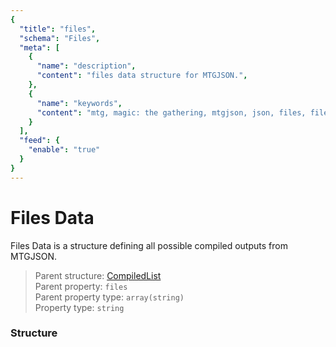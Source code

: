 ```yaml
---
{
  "title": "files",
  "schema": "Files",
  "meta": [
    {
      "name": "description",
      "content": "files data structure for MTGJSON.",
    },
    {
      "name": "keywords",
      "content": "mtg, magic: the gathering, mtgjson, json, files, files data",
    }
  ],
  "feed": {
    "enable": "true"
  }
}
---
```


# Files Data

Files Data is a structure defining all possible compiled outputs from MTGJSON.

> Parent structure: [CompiledList](../../structures/card)  
> Parent property: `files`  
> Parent property type: `array(string)`  
> Property type: `string`  

### Structure

<GenerateTable/>